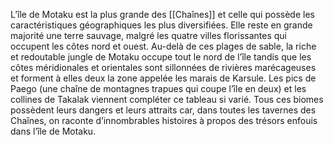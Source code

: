 L’île de Motaku est la plus grande des [[Chaînes]] et celle qui possède les caractéristiques géographiques les plus diversifiées. Elle reste en grande majorité une terre sauvage, malgré les quatre villes florissantes qui occupent les côtes nord et ouest. Au-delà de ces plages de sable, la riche et redoutable jungle de Motaku occupe tout le nord de l’île tandis que les côtes méridionales et orientales sont sillonnées de rivières marécageuses et forment à elles deux la zone appelée les marais de Karsule. Les pics de Paego (une chaîne de montagnes trapues qui coupe l’île en deux) et les collines de Takalak viennent compléter ce tableau si varié. Tous ces biomes possèdent leurs dangers et leurs attraits car, dans toutes les tavernes des Chaînes, on raconte d’innombrables histoires à propos des trésors enfouis dans l’île de Motaku.